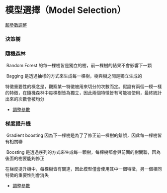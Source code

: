 # 模型選擇（Model Selection）

[超參數調整](<https://cambridgecoding.wordpress.com/2016/04/03/scanning-hyperspace-how-to-tune-machine-learning-models/>)

### 決策樹

### 隨機森林

​	Random Forest 的每一棵樹皆是獨立的樹，前一棵樹的結果不會影響下一顆

​	Bagging 是透過抽樣的方式來生成每一棵樹，樹與樹之間是獨立生成的

​	特徵重要性的概念是，觀察某一特徵被⽤來切分的次數而定。假設有兩個一模⼀樣的特徵，在隨機森林中每棵樹皆為獨立，因此兩個特徵皆有可能被使用，最終統計出來的次數會被均分

* [調整參數](<https://towardsdatascience.com/hyperparameter-tuning-the-random-forest-in-python-using-scikit-learn-28d2aa77dd74>)

### 梯度提升機

​	Gradient boosting 因為下一棵樹是為了了修正前一棵樹的錯誤，因此每一棵樹皆有相關聯

​	Boosting 是透過序列的方式來生成每一顆樹，每棵樹都會與前面的樹關聯，因為後面的樹要能夠修正

​	在梯度提升機中，每棵樹皆有關連，因此模型僅會使用其中⼀個特徵，另一個相同特徵的重要性則會消失

* [調整參數](<https://www.analyticsvidhya.com/blog/2016/02/complete-guide-parameter-tuning-gradient-boosting-gbm-python/>)